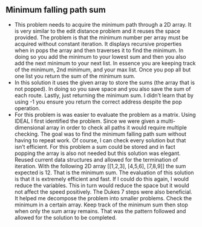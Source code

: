 ##	Minimum falling path sum
*	This problem needs to acquire the minimum path through a 2D array. It is very similar to the edit distance problem and it reuses the space provided. The problem is that the minimum number per array must be acquired without constant iteration. It displays recursive properties when in pops the array and then traverses it to find the minimum. In doing so you add the minimum to your lowest sum and then you also add the next minimum to your next list. In essence you are keeping track of the minimum, 2nd minimum, and your max list. Once you pop all but one list you return the sum of the minimum sum.
*	In this solution it uses the given array to store the sums (the array that is not popped). In doing so you save space and you also save the sum of each route. Lastly, just returning the minimum sum. I didn’t learn that by using -1 you ensure you return the correct address despite the pop operation.
*	For this problem is was easier to evaluate the problem as a matrix. Using IDEAL I first identified the problem. Since we were given a multi-dimensional array in order to check all paths it would require multiple checking. The goal was to find the minimum falling path sum without having to repeat work. Of course, I can check every solution but that isn’t efficient. For this problem a sum could be stored and in fact popping the array is also not needed but this solution was elegant. Reused current data structures and allowed for the termination of iteration. With the following 2D array [[1,2,3], [4,5,6], [7,8,9]] the sum expected is 12. That is the minimum sum. The evaluation of this solution is that it is extremely efficient and fast. If I could do this again, I would reduce the variables. This in turn would reduce the space but it would not affect the speed positively. The Dukes 7 steps were also beneficial. It helped me decompose the problem into smaller problems. Check the minimum in a certain array. Keep track of the minimum sum then stop when only the sum array remains. That was the pattern followed and allowed for the solution to be completed.

